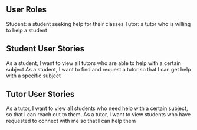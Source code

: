 ## User Roles
Student: a student seeking help for their classes
Tutor: a tutor who is willing to help a student

## Student User Stories
As a student, I want to view all tutors who are able to help with a certain subject
As a student, I want to find and request a tutor so that I can get help with a specific subject

## Tutor User Stories
As a tutor, I want to view all students who need help with a certain subject, so that I can reach out to them.
As a tutor, I want to view students who have requested to connect with me so that I can help them

